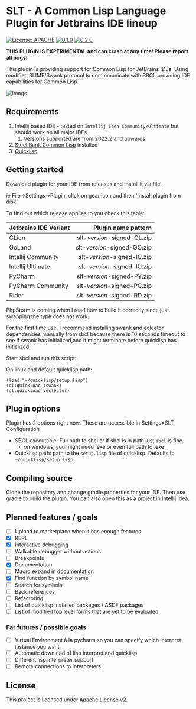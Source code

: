 # SLT - A Common Lisp Language Plugin for Jetbrains IDE lineup

[![License: APACHE](https://badgen.net/github/license/enerccio/SLT?color=green)](LICENSE)
[![0.1.0](https://badgen.net/github/milestones/enerccio/SLT/1)](https://github.com/enerccio/SLT/milestone/1)
[![0.2.0](https://badgen.net/github/milestones/enerccio/SLT/2)](https://github.com/enerccio/SLT/milestone/2)

**THIS PLUGIN IS EXPERIMENTAL and can crash at any time! Please report all bugs!**

This plugin is providing support for Common Lisp for JetBrains IDEs. 
Using modified SLIME/Swank protocol to commmunicate with SBCL providing 
IDE capabilities for Common Lisp.

![Image](https://i.imgur.com/xbDscTJ.png "Interactive Debugger")

## Requirements

1) Intellij based IDE - tested on `Intellij Idea Community/Ultimate` but should work on all major IDEs
   1) Versions supported are from 2022.2 and upwards 
2) [Steel Bank Common Lisp](https://www.sbcl.org/) installed
3) [Quicklisp](https://www.quicklisp.org/beta/)

## Getting started

Download plugin for your IDE from releases and install it via file.

_ie_ File->Settings->Plugin, click on gear icon and then 'Install plugin from disk'

To find out which release applies to you check this table:

| Jetbrains IDE Variant |         Plugin name pattern |
|-----------------------|----------------------------:|
| CLion                 | slt-_version_-signed-CL.zip |
| GoLand                | slt-_version_-signed-GO.zip |
| Intellij Community    | slt-_version_-signed-IC.zip |
| Intellij Ultimate     | slt-_version_-signed-IU.zip |
| PyCharm               | slt-_version_-signed-PY.zip |
| PyCharm Community     | slt-_version_-signed-PC.zip |
| Rider                 | slt-_version_-signed-RD.zip |

PhpStorm is coming when I read how to build it correctly since just swapping
the type does not work. 

For the first time use, I recommend installing swank and eclector dependencies manually 
from sbcl because there is 10 seconds timeout to see if swank has initialized,and it might 
terminate before quicklisp has initialized.

Start sbcl and run this script:

On linux and default quicklisp path: 

```common lisp
(load "~/quicklisp/setup.lisp")
(ql:quickload :swank)
(ql:quickload :eclector)
```

## Plugin options

Plugin has 2 options right now.
These are accessible in Settings>SLT Configuration

- SBCL executable: Full path to sbcl or if sbcl is in path just `sbcl` is fine. 
  - on windows, you might need .exe or even full path to .exe
- Quicklisp path: path to the `setup.lisp` file of quicklisp. Defaults to `~/quicklisp/setup.lisp`

## Compiling source

Clone the repository and change gradle.properties for your IDE. 
Then use gradle to build the plugin. 
You can also open this as a project in Intellij Idea.

## Planned features / goals

* [ ] Upload to marketplace when it has enough features
* [x] REPL
* [x] Interactive debugging
* [ ] Walkable debugger without actions 
* [ ] Breakpoints
* [x] Documentation 
* [ ] Macro expand in documentation
* [x] Find function by symbol name
* [ ] Search for symbols
* [ ] Back references 
* [ ] Refactoring
* [ ] List of quicklisp installed packages / ASDF packages
* [ ] List of modified top level forms that are yet to be evaluated

### Far futures / possible goals 

* [ ] Virtual Environment à la pycharm so you can specify which interpret instance you want
* [ ] Automatic download of lisp interpret and quicklisp
* [ ] Different lisp interpreter support 
* [ ] Remote connections to interpreters

## License

This project is licensed under [Apache License v2](LICENSE.txt).